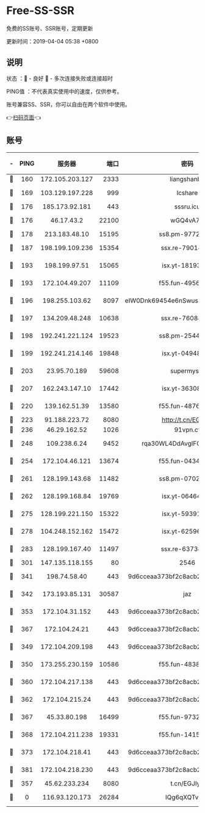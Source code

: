 # Free-SS-SSR

免费的SS账号、SSR账号，定期更新

更新时间：2019-04-04 05:38 +0800

## 说明

状态     ：🙂 - 良好 🙁 - 多次连接失败或连接超时

PING值   ：不代表真实使用中的速度，仅供参考。

账号兼容SS、SSR，你可以自由在两个软件中使用。

👉[扫码页面](https://liesauer.github.io/Free-SS-SSR/)👈

## 账号

|-|PING|服务器|端口|密码|加密方式|区域|
|:----:|:----:|:-----:|-----:|:----:|:----:|:----:|
|🙂|160|172.105.203.127|2333|liangshanbo|chacha20|JP|
|🙂|169|103.129.197.228|999|lcshare|aes-256-cfb|US|
|🙂|176|185.173.92.181|443|sssru.icu|rc4-md5|RU|
|🙂|176|46.17.43.2|22100|wGQ4vA7D|aes-256-gcm|RU|
|🙂|178|213.183.48.10|15195|ss8.pm-97720747|rc4-md5|RU|
|🙂|187|198.199.109.236|15354|ssx.re-79014072|aes-256-cfb|US|
|🙂|193|198.199.97.51|15065|isx.yt-18193604|aes-256-cfb|US|
|🙂|193|172.104.49.207|11109|f55.fun-49562246|aes-256-cfb|SG|
|🙂|196|198.255.103.62|8097|eIW0Dnk69454e6nSwuspv9DmS201tQ0D|aes-256-cfb|US|
|🙂|197|134.209.48.248|10638|ssx.re-76088274|aes-256-cfb|US|
|🙂|198|192.241.221.124|19523|ss8.pm-25447716|aes-256-cfb|US|
|🙂|199|192.241.214.146|19848|isx.yt-04948668|aes-256-cfb|US|
|🙂|203|23.95.70.189|59608|supermyssr|chacha20-ietf|US|
|🙂|207|162.243.147.10|17442|isx.yt-36308071|aes-256-cfb|US|
|🙂|220|139.162.51.39|13580|f55.fun-48765997|aes-256-cfb|SG|
|🙂|223|91.188.223.72|8080|http://t.cn/EGJIyrl|rc4-md5|RU|
|🙂|236|46.29.162.52|1026|91vpn.cf|rc4-md5|RU|
|🙂|248|109.238.6.24|9452|rqa30WL4DdAvgIFG6Fs3znzTa|aes-256-cfb|FR|
|🙂|254|172.104.46.121|13674|f55.fun-04347398|aes-256-cfb|SG|
|🙂|261|128.199.143.68|11482|ss8.pm-07027944|aes-256-cfb|SG|
|🙂|262|128.199.168.84|19769|isx.yt-06464795|aes-256-cfb|SG|
|🙂|275|128.199.221.150|15322|isx.yt-59391923|aes-256-cfb|SG|
|🙂|278|104.248.152.162|15472|isx.yt-62596882|aes-256-cfb|SG|
|🙂|283|128.199.167.40|11497|ssx.re-63738740|aes-256-cfb|SG|
|🙂|301|147.135.118.155|80|2546|chacha20|US|
|🙂|341|198.74.58.40|443|9d6cceaa373bf2c8acb22e60b6a58be6|aes-256-cfb|US|
|🙂|342|173.193.85.131|30587|jaz|aes-256-cfb|US|
|🙂|353|172.104.31.152|443|9d6cceaa373bf2c8acb22e60b6a58be6|aes-256-cfb|US|
|🙂|367|172.104.24.21|443|9d6cceaa373bf2c8acb22e60b6a58be6|aes-256-cfb|US|
|🙂|349|172.104.209.198|443|9d6cceaa373bf2c8acb22e60b6a58be6|aes-256-cfb|US|
|🙂|350|173.255.230.159|10586|f55.fun-48382227|aes-256-cfb|US|
|🙂|360|172.104.217.138|443|9d6cceaa373bf2c8acb22e60b6a58be6|aes-256-cfb|US|
|🙂|362|172.104.215.24|443|9d6cceaa373bf2c8acb22e60b6a58be6|aes-256-cfb|US|
|🙂|367|45.33.80.198|16499|f55.fun-97323314|aes-256-cfb|US|
|🙂|368|172.104.211.238|19331|f55.fun-14153413|aes-256-cfb|US|
|🙂|373|172.104.218.41|443|9d6cceaa373bf2c8acb22e60b6a58be6|aes-256-cfb|US|
|🙂|381|172.104.218.230|443|9d6cceaa373bf2c8acb22e60b6a58be6|aes-256-cfb|US|
|🙁|357|45.62.233.234|8080|t.cn/EGJIyrl|rc4-md5|CA|
|🙁|0|116.93.120.173|26284|IQg6qXQTvhnJ|aes-256-cfb|PH|
